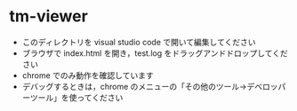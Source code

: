 # tm-viewer

* このディレクトリを visual studio code で開いて編集してください
* ブラウザで index.html を開き，test.log をドラッグアンドドロップしてください
* chrome でのみ動作を確認しています
* デバッグするときは，chrome のメニューの「その他のツール→デベロッパーツール」を使ってください

